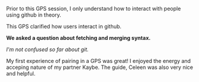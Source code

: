 Prior to this GPS session, I only understand how to interact with people using github in theory.

This GPS clarified how users interact in github.

**We asked a question about fetching and merging syntax.**

*I'm not confused so far about git.*

My first experience of pairing in a GPS was great! I enjoyed the energy and acceping nature of my partner Kaybe. The guide, Celeen was also very nice and helpful.